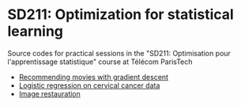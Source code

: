 # SD211: Optimization for statistical learning
Source codes for practical sessions in the "SD211: Optimisation pour l'apprentissage statistique" course at Télécom ParisTech

- [Recommending movies with gradient descent](https://github.com/LoicH/SD211/blob/master/TP1/TP_recommendation.ipynb)
- [Logistic regression on cervical cancer data](https://github.com/LoicH/SD211/blob/master/TP1/TP_recommendation.ipynb)
- [Image restauration](https://github.com/LoicH/SD211/blob/master/TP3/restauration_img.ipynb)

